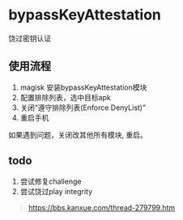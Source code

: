 # bypassKeyAttestation

饶过密钥认证

## 使用流程
1. magisk 安装bypassKeyAttestation模块
2. 配置排除列表，选中目标apk
3. 关闭“遵守排除列表(Enforce DenyList)”
4. 重启手机


如果遇到问题，关闭改其他所有模块, 重启。

## todo
1. 尝试修复challenge
2. 尝试饶过play integrity


> https://bbs.kanxue.com/thread-279799.htm